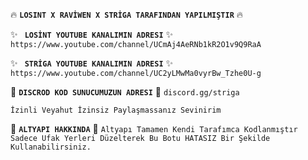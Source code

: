 🔥 **`LOSINT X RAVİWEN X STRİGA TARAFINDAN YAPILMIŞTIR`** 🔥

✨ **` LOSİNT YOUTUBE KANALIMIN ADRESI`** ✨
`https://www.youtube.com/channel/UCmAj4AeRNb1kR2O1v9Q9RaA`

✨ **` STRİGA YOUTUBE KANALIMIN ADRESI`** ✨
 `https://www.youtube.com/channel/UC2yLMwMa0vyrBw_Tzhe0U-g`

🎋 **`DISCROD KOD SUNUCUMUZUN ADRESI`** 🎋
        `discord.gg/striga`

`İzinli Veyahut İzinsiz Paylaşmassanız Sevinirim`

🎉 **`ALTYAPI HAKKINDA`** 🎉
`Altyapı Tamamen Kendi Tarafımca Kodlanmıştır Sadece Ufak Yerleri Düzelterek Bu Botu HATASIZ Bir Şekilde Kullanabilirsiniz.`